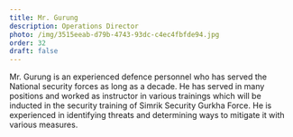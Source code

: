```yaml
---
title: Mr. Gurung
description: Operations Director
photo: /img/3515eeab-d79b-4743-93dc-c4ec4fbfde94.jpg
order: 32
draft: false
---
```

Mr. Gurung is an experienced defence personnel who has served the National security forces as long as a decade. He has served in many positions and worked as instructor in various trainings which will be inducted in the security training of Simrik Security Gurkha Force. He is experienced in identifying threats and determining ways to mitigate it with various measures.